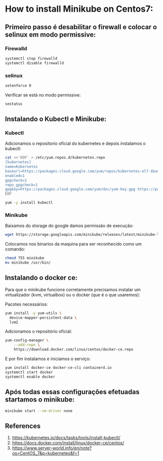 # How to install Minikube on Centos7:

## Primeiro passo é desabilitar o firewall e colocar o selinux em modo permissive:

### Firewalld

```bash
systemctl stop firewalld 
systemctl disable firewalld
```

### selinux

```bash
setenforce 0
```
Verificar se está no modo permissive:

```bash
sestatus
```

## Instalando o Kubectl e Minikube:

### Kubectl

Adicionamos o repositorio oficial do kubernetes e depois instalamos o kubectl:

```bash
cat <<'EOF' > /etc/yum.repos.d/kubernetes.repo
[kubernetes]
name=Kubernetes
baseurl=https://packages.cloud.google.com/yum/repos/kubernetes-el7-$basearch
enabled=1
gpgcheck=1
repo_gpgcheck=1
gpgkey=https://packages.cloud.google.com/yum/doc/yum-key.gpg https://packages.cloud.google.com/yum/doc/rpm-package-key.gpg
EOF
```

```bash
yum -y install kubectl
```

### Minikube

Baixamos do storage do google damos permissão de execução:

```bash
wget https://storage.googleapis.com/minikube/releases/latest/minikube-linux-amd64 -O minikube
```

Colocamos nos binarios da maquina para ser reconhecido como um comando:

```bash
chmod 755 minikube
mv minikube /usr/bin/
```


## Instalando o docker ce:

Para que o minikube funcione corretamente precisamos instalar um virtualizador (kvm, virtualbox) ou o docker (que é o que usaremos):

Pacotes necessários:

```bash
yum install -y yum-utils \
  device-mapper-persistent-data \
  lvm2
```
Adicionamos o repositório oficial:

```bash
yum-config-manager \
    --add-repo \
    https://download.docker.com/linux/centos/docker-ce.repo
```
E por fim instalamos e iniciamos o serviço:

```bash
yum install docker-ce docker-ce-cli containerd.io
systemctl start docker
systemctl enable docker
```
## Após todas essas configurações efetuadas startamos o minikube:

```bash
minikube start --vm-driver none
``` 

## References

1. https://kubernetes.io/docs/tasks/tools/install-kubectl/
1. https://docs.docker.com/install/linux/docker-ce/centos/
1. https://www.server-world.info/en/note?os=CentOS_7&p=kubernetes&f=1